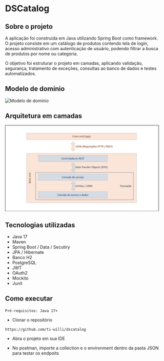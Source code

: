 # DSCatalog

## Sobre o projeto
A aplicação foi construída em Java utilizando Spring Boot como framework. O projeto consiste em um catálogo de produtos contendo tela de login, acesso administrativo com autenticação de usuário, podendo filtrar a busca de produtos por nome ou categoria. 

O objetivo foi estruturar o projeto em camadas, aplicando validação, segurança, tratamento de exceções, consultas ao banco de dados e testes automatizados.

## Modelo de domínio
![Modelo de domínio](https://github.com/ti-willi/assets/blob/main/dscatalog/Captura%20de%20Tela%202024-01-25%20%C3%A0s%2015.10.57.png)

## Arquitetura em camadas
![Arquitetura em camadas](https://github.com/ti-willi/assets/blob/main/dscommerce/padrao%20camadas.png)

## Tecnologias utilizadas
- Java 17
- Maven
- Spring Boot / Data / Secutiry
- JPA / Hibernate
- Banco H2
- PostgreSQL
- JWT
- OAuth2
- Mockito
- Junit

## Como executar 
`Pré-requisitos: Java 17+`

- Clonar o repositório
```
https://github.com/ti-willi/dscatalog
```
- Abra o projeto em sua IDE

- No postman, importe a collection e o environment dentro da pasta JSON para testar os endpoits



